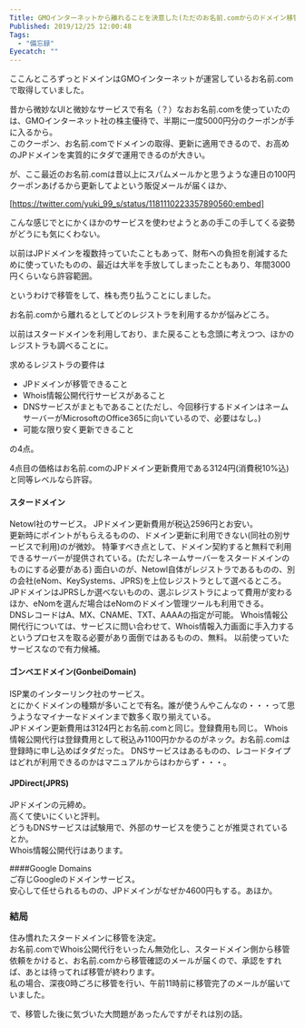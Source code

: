 ```yaml
---
Title: GMOインターネットから離れることを決意した(ただのお名前.comからのドメイン移管の話)
Published: 2019/12/25 12:00:48
Tags:
  - "備忘録"
Eyecatch: ""
---
```

ここんところずっとドメインはGMOインターネットが運営しているお名前.comで取得していました。  

昔から微妙なUIと微妙なサービスで有名（？）なおお名前.comを使っていたのは、GMOインターネット社の株主優待で、半期に一度5000円分のクーポンが手に入るから。  
このクーポン、お名前.comでドメインの取得、更新に適用できるので、お高めのJPドメインを実質的にタダで運用できるのが大きい。  

が、ここ最近のお名前.comは昔以上にスパムメールかと思うような連日の100円クーポンあげるから更新してよという販促メールが届くほか、

[https://twitter.com/yuki_99_s/status/1181110223357890560:embed]

こんな感じでとにかくほかのサービスを使わせようとあの手この手してくる姿勢がどうにも気にくわない。  


以前はJPドメインを複数持っていたこともあって、財布への負担を削減するために使っていたものの、最近は大半を手放してしまったこともあり、年間3000円くらいなら許容範囲。  

というわけで移管をして、株も売り払うことにしました。  

<!-- more -->
お名前.comから離れるとしてどのレジストラを利用するかが悩みどころ。  

以前はスタードメインを利用しており、また戻ることも念頭に考えつつ、ほかのレジストラも調べることに。  

求めるレジストラの要件は

* JPドメインが移管できること
* Whois情報公開代行サービスがあること
* DNSサービスがまともであること(ただし、今回移行するドメインはネームサーバーがMicrosoftのOffice365に向いているので、必要はなし。)
* 可能な限り安く更新できること

の4点。

4点目の価格はお名前.comのJPドメイン更新費用である3124円(消費税10%込)と同等レベルなら許容。  

#### スタードメイン 
Netowl社のサービス。 
JPドメイン更新費用が税込2596円とお安い。  
更新時にポイントがもらえるものの、ドメイン更新に利用できない(同社の別サービスで利用)のが微妙。
特筆すべき点として、ドメイン契約すると無料で利用できるサーバーが提供されている。(ただしネームサーバーをスタードメインのものにする必要がある)
面白いのが、Netowl自体がレジストラであるものの、別の会社(eNom、KeySystems、JPRS)を上位レジストラとして選べるところ。JPドメインはJPRSしか選べないものの、選ぶレジストラによって費用が変わるほか、eNomを選んだ場合はeNomのドメイン管理ツールも利用できる。  
DNSレコードはA、MX、CNAME、TXT、AAAAの指定が可能。
Whois情報公開代行については、サービスに問い合わせて、Whois情報入力画面に手入力するというプロセスを取る必要があり面倒ではあるものの、無料。
以前使っていたサービスなので有力候補。

#### ゴンベエドメイン(GonbeiDomain)  
ISP業のインターリンク社のサービス。  
とにかくドメインの種類が多いことで有名。誰が使うんやこんなの・・・って思うようなマイナーなドメインまで数多く取り揃えている。  
JPドメイン更新費用は3124円とお名前.comと同じ。登録費用も同じ。
Whois情報公開代行は登録費用として税込み1100円かかるのがネック。お名前.comは登録時に申し込めばタダだった。
DNSサービスはあるものの、レコードタイプはどれが利用できるのかはマニュアルからはわからず・・・。

#### JPDirect(JPRS)
JPドメインの元締め。  
高くて使いにくいと評判。  
どうもDNSサービスは試験用で、外部のサービスを使うことが推奨されているとか。  
Whois情報公開代行はあります。

####Google Domains  
ご存じGoogleのドメインサービス。  
安心して任せられるものの、JPドメインがなぜか4600円もする。あほか。  

### 結局  
住み慣れたスタードメインに移管を決定。  
お名前.comでWhois公開代行をいったん無効化し、スタードメイン側から移管依頼をかけると、お名前.comから移管確認のメールが届くので、承認をすれば、あとは待ってれば移管が終わります。  
私の場合、深夜0時ごろに移管を行い、午前11時前に移管完了のメールが届いていました。  

で、移管した後に気づいた大問題があったんですがそれは別の話。